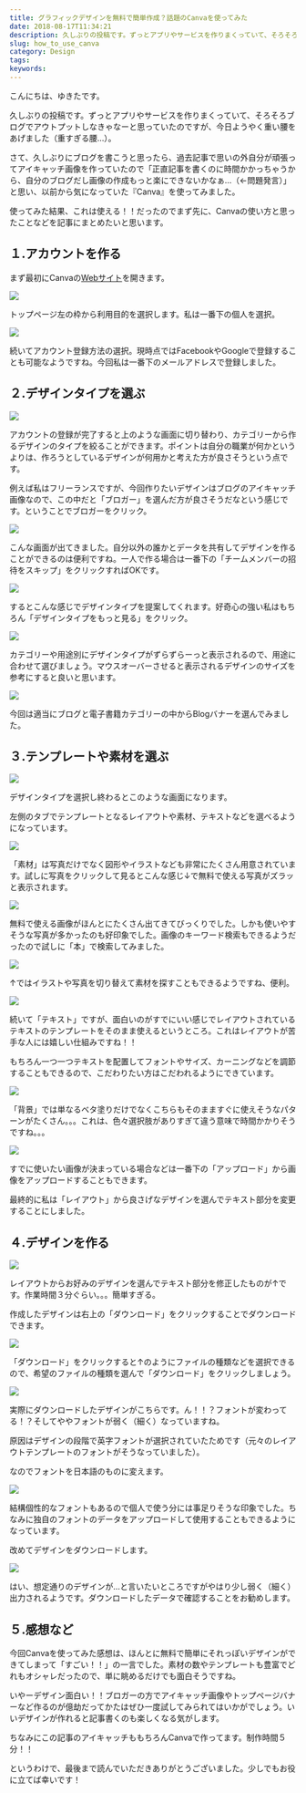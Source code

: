 ```yaml
---
title: グラフィックデザインを無料で簡単作成？話題のCanvaを使ってみた
date: 2018-08-17T11:34:21
description: 久しぶりの投稿です。ずっとアプリやサービスを作りまくっていて、そろそろブログでアウトプットしなきゃなー
slug: how_to_use_canva
category: Design
tags: 
keywords: 
---
```


こんにちは、ゆきたです。

久しぶりの投稿です。ずっとアプリやサービスを作りまくっていて、そろそろブログでアウトプットしなきゃなーと思っていたのですが、今日ようやく重い腰をあげました（重すぎる腰…）。

さて、久しぶりにブログを書こうと思ったら、過去記事で思いの外自分が頑張ってアイキャッチ画像を作っていたので「正直記事を書くのに時間かかっちゃうから、自分のブログだし画像の作成もっと楽にできないかなぁ…（←問題発言）」と思い、以前から気になっていた『Canva』を使ってみました。

使ってみた結果、これは使える！！だったのでまず先に、Canvaの使い方と思ったことなどを記事にまとめたいと思います。

## １.アカウントを作る

まず最初にCanvaの[Webサイト](https://www.canva.com/)を開きます。

![](スクリーンショット-2018-08-17-9.18.53.png)

トップページ左の枠から利用目的を選択します。私は一番下の個人を選択。

![](スクリーンショット-2018-08-17-9.19.09.png)

続いてアカウント登録方法の選択。現時点ではFacebookやGoogleで登録することも可能なようですね。今回私は一番下のメールアドレスで登録しました。

## ２.デザインタイプを選ぶ

![](スクリーンショット-2018-08-17-9.20.04.png)

アカウントの登録が完了すると上のような画面に切り替わり、カテゴリーから作るデザインのタイプを絞ることができます。ポイントは自分の職業が何かというよりは、作ろうとしているデザインが何用かと考えた方が良さそうという点です。

例えば私はフリーランスですが、今回作りたいデザインはブログのアイキャッチ画像なので、この中だと「ブロガー」を選んだ方が良さそうだなという感じです。ということでブロガーをクリック。

![](スクリーンショット-2018-08-17-9.20.34.png)

こんな画面が出てきました。自分以外の誰かとデータを共有してデザインを作ることができるのは便利ですね。一人で作る場合は一番下の「チームメンバーの招待をスキップ」をクリックすればOKです。

![](スクリーンショット-2018-08-17-9.20.49.png)

するとこんな感じでデザインタイプを提案してくれます。好奇心の強い私はもちろん「デザインタイプをもっと見る」をクリック。

![](スクリーンショット-2018-08-17-9.23.12.png)

カテゴリーや用途別にデザインタイプがずらずらーっと表示されるので、用途に合わせて選びましょう。マウスオーバーさせると表示されるデザインのサイズを参考にすると良いと思います。

![](スクリーンショット-2018-08-17-9.23.55.png)

今回は適当にブログと電子書籍カテゴリーの中からBlogバナーを選んでみました。

## ３.テンプレートや素材を選ぶ

![](スクリーンショット-2018-08-17-9.24.16.png)

デザインタイプを選択し終わるとこのような画面になります。

左側のタブでテンプレートとなるレイアウトや素材、テキストなどを選べるようになっています。

![](スクリーンショット-2018-08-17-9.29.08.png)

「素材」は写真だけでなく図形やイラストなども非常にたくさん用意されています。試しに写真をクリックして見るとこんな感じ↓で無料で使える写真がズラッと表示されます。

![](スクリーンショット-2018-08-17-9.26.15.png)

無料で使える画像がほんとにたくさん出てきてびっくりでした。しかも使いやすそうな写真が多かったのも好印象でした。画像のキーワード検索もできるようだったので試しに「本」で検索してみました。

![](スクリーンショット-2018-08-17-9.29.43.png)

↑ではイラストや写真を切り替えて素材を探すこともできるようですね、便利。

![](スクリーンショット-2018-08-17-9.26.33.png)

続いて「テキスト」ですが、面白いのがすでにいい感じでレイアウトされているテキストのテンプレートをそのまま使えるというところ。これはレイアウトが苦手な人には嬉しい仕組みですね！！

もちろん一つ一つテキストを配置してフォントやサイズ、カーニングなどを調節することもできるので、こだわりたい方はこだわれるようにできています。

![](スクリーンショット-2018-08-17-9.26.45.png)

「背景」では単なるベタ塗りだけでなくこちらもそのまますぐに使えそうなパターンがたくさん。。。これは、色々選択肢がありすぎて違う意味で時間かかりそうですね。。。

![](スクリーンショット-2018-08-17-9.26.57.png)

すでに使いたい画像が決まっている場合などは一番下の「アップロード」から画像をアップロードすることもできます。

最終的に私は「レイアウト」から良さげなデザインを選んでテキスト部分を変更することにしました。

## ４.デザインを作る

![](スクリーンショット-2018-08-17-9.52.57.png)

レイアウトからお好みのデザインを選んでテキスト部分を修正したものが↑です。作業時間３分ぐらい。。。簡単すぎる。

作成したデザインは右上の「ダウンロード」をクリックすることでダウンロードできます。

![](スクリーンショット-2018-08-17-9.41.21.png)

「ダウンロード」をクリックすると↑のようにファイルの種類などを選択できるので、希望のファイルの種類を選んで「ダウンロード」をクリックしましょう。

![](スクリーンショット-2018-08-17-9.52.40.png)

実際にダウンロードしたデザインがこちらです。ん！！？フォントが変わってる！？そしてややフォントが弱く（細く）なっていますね。

原因はデザインの段階で英字フォントが選択されていたためです（元々のレイアウトテンプレートのフォントがそうなっていました）。

なのでフォントを日本語のものに変えます。

![](スクリーンショット-2018-08-17-9.51.59.png)

結構個性的なフォントもあるので個人で使う分には事足りそうな印象でした。ちなみに独自のフォントのデータをアップロードして使用することもできるようになっています。

改めてデザインをダウンロードします。

![](スクリーンショット-2018-08-17-9.53.29.png)

はい、想定通りのデザインが…と言いたいところですがやはり少し弱く（細く）出力されるようです。ダウンロードしたデータで確認することをお勧めします。

## ５.感想など

今回Canvaを使ってみた感想は、ほんとに無料で簡単にそれっぽいデザインができてしまって「すごい！！」の一言でした。素材の数やテンプレートも豊富でどれもオシャレだったので、単に眺めるだけでも面白そうですね。

いやーデザイン面白い！！ブロガーの方でアイキャッチ画像やトップページバナーなど作るのが億劫だってかたはぜひ一度試してみられてはいかがでしょう。いいデザインが作れると記事書くのも楽しくなる気がします。

ちなみにこの記事のアイキャッチももちろんCanvaで作ってます。制作時間５分！！

というわけで、最後まで読んでいただきありがとうございました。少しでもお役に立てば幸いです！


